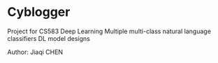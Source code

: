 # Cyblogger
Project for CS583 Deep Learning
Multiple multi-class natural language classifiers DL model designs

Author: Jiaqi CHEN
